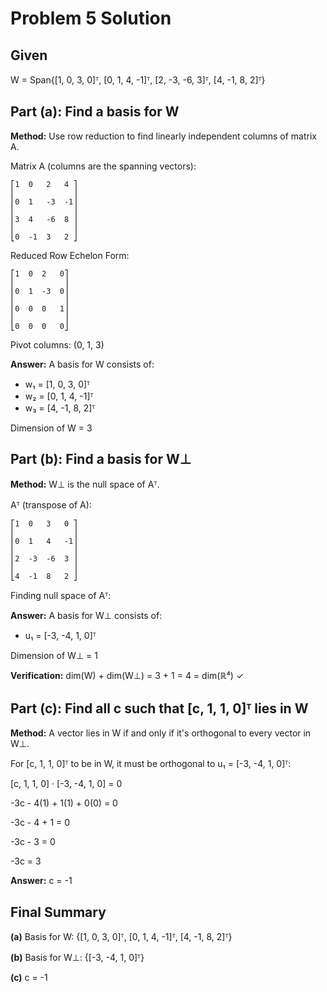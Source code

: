 # Problem 5 Solution

## Given
W = Span{[1, 0, 3, 0]ᵀ, [0, 1, 4, -1]ᵀ, [2, -3, -6, 3]ᵀ, [4, -1, 8, 2]ᵀ}

## Part (a): Find a basis for W

**Method:** Use row reduction to find linearly independent columns of matrix A.

Matrix A (columns are the spanning vectors):
```
⎡1  0   2   4 ⎤
⎢             ⎥
⎢0  1   -3  -1⎥
⎢             ⎥
⎢3  4   -6  8 ⎥
⎢             ⎥
⎣0  -1  3   2 ⎦
```

Reduced Row Echelon Form:
```
⎡1  0  2   0⎤
⎢           ⎥
⎢0  1  -3  0⎥
⎢           ⎥
⎢0  0  0   1⎥
⎢           ⎥
⎣0  0  0   0⎦
```

Pivot columns: (0, 1, 3)

**Answer:** A basis for W consists of:
- w₁ = [1, 0, 3, 0]ᵀ
- w₂ = [0, 1, 4, -1]ᵀ  
- w₃ = [4, -1, 8, 2]ᵀ

Dimension of W = 3

## Part (b): Find a basis for W⊥

**Method:** W⊥ is the null space of Aᵀ.

Aᵀ (transpose of A):
```
⎡1  0   3   0 ⎤
⎢             ⎥
⎢0  1   4   -1⎥
⎢             ⎥
⎢2  -3  -6  3 ⎥
⎢             ⎥
⎣4  -1  8   2 ⎦
```

Finding null space of Aᵀ:

**Answer:** A basis for W⊥ consists of:
- u₁ = [-3, -4, 1, 0]ᵀ

Dimension of W⊥ = 1

**Verification:** dim(W) + dim(W⊥) = 3 + 1 = 4 = dim(ℝ⁴) ✓

## Part (c): Find all c such that [c, 1, 1, 0]ᵀ lies in W

**Method:** A vector lies in W if and only if it's orthogonal to every vector in W⊥.

For [c, 1, 1, 0]ᵀ to be in W, it must be orthogonal to u₁ = [-3, -4, 1, 0]ᵀ:

[c, 1, 1, 0] · [-3, -4, 1, 0] = 0

-3c - 4(1) + 1(1) + 0(0) = 0

-3c - 4 + 1 = 0

-3c - 3 = 0

-3c = 3

**Answer:** c = -1

## Final Summary

**(a)** Basis for W: {[1, 0, 3, 0]ᵀ, [0, 1, 4, -1]ᵀ, [4, -1, 8, 2]ᵀ}

**(b)** Basis for W⊥: {[-3, -4, 1, 0]ᵀ}

**(c)** c = -1